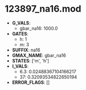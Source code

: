 # 123897_na16.mod

- **G_VALS**:
  - gbar_na16: 1000.0
- **GATES**:
  - h: 1
  - m: 3
- **SUFFIX**: na16
- **GMAX_NAME**: gbar_na16
- **STATES**: ['m', 'h']
- **I_VALS**:
  - 6.3: 0.02488367104166217
  - 37: 0.32093534822650194
- **ERROR_FLAGS**: []
